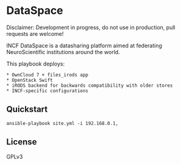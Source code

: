 DataSpace
=========

Disclaimer: Development in progress, do not use in production, pull requests are welcome!

INCF DataSpace is a datasharing platform aimed at federating NeuroScientific institutions around the world.

This playbook deploys:

	* OwnCloud 7 + files_irods app
	* OpenStack Swift
	* iRODS backend for backwards compatibility with older stores
	* INCF-specific configurations

Quickstart
----------

    ansible-playbook site.yml -i 192.168.0.1,

License
-------

GPLv3
